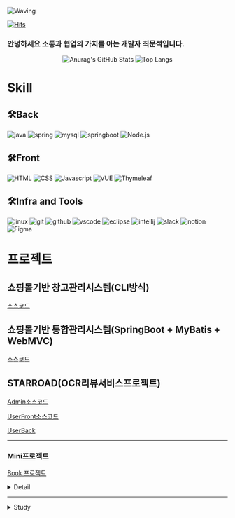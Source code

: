 <!-- Header -->

![Waving](https://capsule-render.vercel.app/api?type=waving&height=200&text=Good%20Day%20To%20Code!&fontAlign=40&fontAlignY=40&color=gradient)

[![Hits](https://hits.seeyoufarm.com/api/count/incr/badge.svg?url=https%3A%2F%2Fgithub.com%2F______&count_bg=%2379C83D&title_bg=%23555555&icon=&icon_color=%23E7E7E7&title=hits&edge_flat=false)](https://hits.seeyoufarm.com)

### 안녕하세요 소통과 협업의 가치를 아는 개발자 최문석입니다.

<p align="center">
  <img src="https://github-readme-stats.vercel.app/api?username=choijh9023&show_icons=true&theme=default" alt="Anurag's GitHub Stats"/>
  <img src="https://github-readme-stats.vercel.app/api/top-langs/?username=choijh9023&layout=compact&theme=default" alt="Top Langs"/>
</p>





<!-- Body -->        

<div align="right">
   
 
  
</div>

# Skill

## 🛠️Back

![java](https://img.shields.io/badge/java-ffffff.svg?&style=for-the-badge&logo=openjdk&logoColor=black)
![spring](https://img.shields.io/badge/spring-6DB33F.svg?&style=for-the-badge&logo=spring&logoColor=white)
![mysql](https://img.shields.io/badge/mysql-4479A1.svg?&style=for-the-badge&logo=mysql&logoColor=white)
![springboot](https://img.shields.io/badge/SpringBoot-6DB33F.svg?&style=for-the-badge&logo=SpringBoot&logoColor=black)
![Node.js](https://img.shields.io/badge/Node.js-5FA04E.svg?&style=for-the-badge&logo=Node.js&logoColor=black)



## 🛠️Front

![HTML](https://img.shields.io/badge/HTML5-E34F26.svg?&style=for-the-badge&logo=HTML5&logoColor=white)
![CSS](https://img.shields.io/badge/CSS-1572B6.svg?&style=for-the-badge&logo=CSS&logoColor=white)
![Javascript](https://img.shields.io/badge/Javascript-F7DF1E.svg?&style=for-the-badge&logo=Javascript&logoColor=white)
![VUE](https://img.shields.io/badge/Vue.js-4FC08D.svg?&style=for-the-badge&logo=Vue.js&logoColor=white)
![Thymeleaf](https://img.shields.io/badge/Thymeleaf-005F0F.svg?&style=for-the-badge&logo=Thymeleaf&logoColor=black)





## 🛠️Infra and Tools

![linux](https://img.shields.io/badge/linux-FCC624.svg?&style=for-the-badge&logo=linux&logoColor=white)
![git](https://img.shields.io/badge/git-F05032.svg?&style=for-the-badge&logo=git&logoColor=white)
![github](https://img.shields.io/badge/github-181717.svg?&style=for-the-badge&logo=github&logoColor=white)
![vscode](https://img.shields.io/badge/vscode-007ACC.svg?&style=for-the-badge&logo=visualstudiocode&logoColor=white)
![eclipse](https://img.shields.io/badge/eclipse-2C2255.svg?&style=for-the-badge&logo=eclipseide&logoColor=white)
![intellij](https://img.shields.io/badge/intellij-000000.svg?&style=for-the-badge&logo=intellijidea&logoColor=white)
![slack](https://img.shields.io/badge/slack-4A154B.svg?&style=for-the-badge&logo=slack&logoColor=white)
![notion](https://img.shields.io/badge/notion-000000.svg?&style=for-the-badge&logo=notion&logoColor=white)
![Figma](https://img.shields.io/badge/figma-F24E1E.svg?&style=for-the-badge&logo=FIGMA&logoColor=white)



# 프로젝트


## 쇼핑몰기반 창고관리시스템(CLI방식)
[소스코드](https://github.com/choijh9023/WMS_Project-CLI-)

## 쇼핑몰기반 통합관리시스템(SpringBoot + MyBatis + WebMVC)
[소스코드](https://github.com/choijh9023/WMS_Project-SpringBoot-)

## STARROAD(OCR리뷰서비스프로젝트)
[Admin소스코드](https://github.com/choijh9023/StarRoad_admin)

[UserFront소스코드](https://github.com/choijh9023/StarRoad_UserUI)

[UserBack](https://github.com/choijh9023/StarRoad_Backend)


---
### Mini프로젝트 
[Book 프로젝트](https://github.com/choijh9023/BookProject)
<details>
<summary>Detail</summary>
<div markdown="1">
   
### 목적

- 자바를 처음을 학습을 하였고, 활용해서 Book Project를 구현해볼것 (CLI기반)






## 부족했던 점

- 한달도 지나지 않은 시점이였던 진행되었던 프로젝트라 상당히 어려움이 많았습니다.
- Class를 어떻게 나눠야 할지도 막막했고, 어떤 메소드가 필요하고 어떤 필드가 필요한지도 이때를 지금 회상해보니 정말 모르는 상태가 확실했다.
- 기본적인 다이어그램을 작성하는 법도 아예 모르는 상태였고, 내가 어떤 부분을 맡아서 진행할수있는지에 대해 확실히 알고있었다. 나는 이 시점에는 할 수 있는 부분이 없었다.



## 부족했던 점을 보완했던 방법

일단 팀원들에게 나의 부족한 부분을 미리 전달을 하였고, 모르는 부분을 정확히 전달하였다.

고맙게도 팀원들이 모르는 부분에 있어 하나하나 잘 알려주었고 저는 그것을 놓치지 않고 기록하고 정리하였습니다. 

- 코드를 직접 한 줄 한 줄 다 뜯으면서 각 각 무슨 기능을 언제 어디서 하는지 파악
- 위에 행동을 지속적으로 하다보니 데이터의 흐름이 점점 눈에 보이기 시작
- 그리고 그런 시점이 와서야 내가 무엇이 부족한지를 내가 정확하게 아는 순간이 왔고 그때부터는 부족한 부분을 파고 들기 시작하였습니다.
- 그리고 직접 다이어그램 작성(클래스다이어그램,시퀀스다이어그램,플로우차트)등등 을 하면서 점점 눈에 익히기 시작하였습니다.



## 회고 및 느낀점

언어를 배우고, 반복,제어문을 배우며 이것을 어디에 적용하는것인지 한번에 이해하기 쉽지 않았지만 이렇게 프로젝트를 팀원들과 함께 만들어보며 이런식으로 구현이 가능하다는 것을 알게되었습니다. 

그리고 처음 배울때보다는 발전된 나의 모습을 보게 되었고 왜 이런 코드가 작성이 되었는지 파악을 하고, 앞으로는 그럼 어떤 로직에 어떤 코드가 필요한지를 직접 생각해보는 행위가 왜 중요한지를 알게되었고 이런 순간들이 저에게는 흥미롭게 다가왔고, 점점 더 깊이 공부를 하고싶다는 생각이 들었습니다.

</div>
</details>

---

 <details>
<summary>Study </summary>
<div markdown="1">


# study

---

 <details>
<summary>JAVA 기초 </summary>
<div markdown="1">

[`☘JAVA-1주차`](https://hammerhead-chauffeur-43c.notion.site/1-8ea6e799925145a9a8fe7c42aa5e0955?pvs=4) -> JAVA 기본개념 및 조건문,반복문

[`☘JAVA-2주차`](https://hammerhead-chauffeur-43c.notion.site/2-d854a099319d4a67864a28fbe9ed8a7d?pvs=4) -> 참조형타입, 배열, 문자열

[`☘JAVA-3주차`](https://hammerhead-chauffeur-43c.notion.site/3-UML-USE-CASE-8a7b234cf1904dcd820b0cb20c4fd927?pvs=4) -> 객체지향,다형성(인터페이스,추상클래스),다이어그램,유즈케이스,

[`☘JAVA-4주차`](https://hammerhead-chauffeur-43c.notion.site/3-UML-USE-CASE-8a7b234cf1904dcd820b0cb20c4fd927?pvs=4) -> About Interface

[`☘JAVA-5주차`](https://hammerhead-chauffeur-43c.notion.site/5-9341f5cecc844d40b99f503523816ace?pvs=4) -> 컬렉션,람다,스트림

---
# 람다식 정리 
[`🦾람다 정리 및 실습 코드🦾`](https://github.com/choijh9023/learn-and-study/tree/main/java/java_advance/src/lambda)

[`🦾Stream정리🦾`](https://github.com/choijh9023/learn-and-study/blob/main/java/java_advance/src/stream/stream.md)

[`🦾Stream 실습 코드🦾`](https://github.com/choijh9023/learn-and-study/tree/main/java/java_advance/src/stream)

[`🦾스레드정리🦾`](java/java_advance/src/마크다운정리/멀티스레드및운영체제.md)

</div>
</details>

 <details>
<summary> 정처기 공부  </summary>
<div markdown="1">
 
[`정처기이론1과목 1-1 응용 소프트웨어 기초 기술`](https://github.com/choijh9023/learn-and-study/blob/c353b821de981d1f6a1acfcc2828db3f3b001484/java/%EC%A0%95%EB%B3%B4%EC%B2%98%EB%A6%AC%EC%82%B0%EC%97%85%EA%B8%B0%EC%82%AC/%EC%A0%95%EB%B3%B4%EC%8B%9C%EC%8A%A4%ED%85%9C%EA%B8%B0%EB%B0%98%EA%B8%B0%EC%88%A01-1.MD)

[`정처기이론1과목 1-2 애플리케이션 설계`](https://github.com/choijh9023/learn-and-study/blob/c353b821de981d1f6a1acfcc2828db3f3b001484/java/%EC%A0%95%EB%B3%B4%EC%B2%98%EB%A6%AC%EC%82%B0%EC%97%85%EA%B8%B0%EC%82%AC/%EC%A0%95%EB%B3%B4%EC%8B%9C%EC%8A%A4%ED%85%9C%EA%B8%B0%EB%B0%98%EA%B8%B0%EC%88%A01-2.MD)

 
</div>
</details>

---


 <details>
<summary>데이터베이스 기초 </summary>
<div markdown="1">

[`🐾데이터베이스`](https://hammerhead-chauffeur-43c.notion.site/88fec798bf8f4ed8bf0bce04e4d62f58?pvs=4) -> sql 기본 개념및 이론 

[`🐾데이터베이스`](https://github.com/choijh9023/learn-and-study/blob/main/java/SQL/%EB%8D%B0%EC%9D%B4%ED%84%B0%EB%B2%A0%EC%9D%B4%EC%8A%A4/%EB%AC%B4%EA%B2%B0%EC%84%B1%EC%A0%9C%EC%95%BD%EC%A1%B0%EA%B1%B4/%EB%8D%B0%EC%9D%B4%ED%84%B0%EB%B2%A0%EC%9D%B4%EC%8A%A4.md)

[`🐾데이터정의어(DDL)`](https://github.com/choijh9023/learn-and-study/blob/main/java/SQL/%EB%8D%B0%EC%9D%B4%ED%84%B0%EB%B2%A0%EC%9D%B4%EC%8A%A4/%EB%8D%B0%EC%9D%B4%ED%84%B0%EC%A0%95%EC%9D%98%EC%96%B4/%EB%8D%B0%EC%9D%B4%ED%84%B0%EC%A0%95%EC%9D%98%EC%96%B4.MD)

[`🐾데이터조작어(DML)이론`](https://github.com/choijh9023/learn-and-study/blob/main/java/SQL/%EB%8D%B0%EC%9D%B4%ED%84%B0%EB%B2%A0%EC%9D%B4%EC%8A%A4/%EB%8D%B0%EC%9D%B4%ED%84%B0%EC%A0%95%EC%9D%98%EC%96%B4/%EB%8D%B0%EC%9D%B4%ED%84%B0%EC%A0%95%EC%9D%98%EC%96%B4.MD)

[`🐾데이터조작어(DML)실습1`](https://github.com/choijh9023/learn-and-study/blob/main/java/SQL/%EB%8D%B0%EC%9D%B4%ED%84%B0%EB%B2%A0%EC%9D%B4%EC%8A%A4/%EA%B4%80%EA%B3%84%EB%8C%80%EC%88%98/%EB%8D%B0%EC%9D%B4%ED%84%B0%EC%A1%B0%EC%9E%91%EC%96%B4.MD) 

[`🐾데이터조작어(DML)실습2`](https://github.com/choijh9023/learn-and-study/blob/c353b821de981d1f6a1acfcc2828db3f3b001484/java/SQL/%EB%8D%B0%EC%9D%B4%ED%84%B0%EB%B2%A0%EC%9D%B4%EC%8A%A4/%EC%A1%B0%EC%9D%B8/Join.md) 

[`🐾관계대수이론`](https://github.com/choijh9023/learn-and-study/blob/main/java/SQL/%EB%8D%B0%EC%9D%B4%ED%84%B0%EB%B2%A0%EC%9D%B4%EC%8A%A4/%EA%B4%80%EA%B3%84%EB%8C%80%EC%88%98/%EA%B4%80%EA%B3%84%EB%8C%80%EC%88%98%EB%B0%8F%EC%A7%91%EA%B3%84%ED%95%A8%EC%88%98.MD)

[`🐾무결성제약조건`](java/SQL/데이터베이스/무결성제약조건/데이터베이스.md)

[`🐾SQL내장함수/View/Index`](https://github.com/choijh9023/learn-and-study/blob/main/java/SQL/%EB%8D%B0%EC%9D%B4%ED%84%B0%EB%B2%A0%EC%9D%B4%EC%8A%A4/SQL%EA%B3%A0%EA%B8%89/SQL%EA%B3%A0%EA%B8%89.MD)

[`🐾SQL 트리거,펑션,프리시저`](https://github.com/choijh9023/learn-and-study/blob/main/java/SQL/%EB%8D%B0%EC%9D%B4%ED%84%B0%EB%B2%A0%EC%9D%B4%EC%8A%A4/SQL%EC%8B%AC%ED%99%94/%EC%A0%80%EC%9E%A5%ED%94%84%EB%A1%9C%EC%8B%9C%EC%A0%80.MD)

[`🐾SQL 실습TEST`](https://github.com/choijh9023/learn-and-study/blob/main/java/SQL/%EB%8D%B0%EC%9D%B4%ED%84%B0%EB%B2%A0%EC%9D%B4%EC%8A%A4/SQL%EC%8B%A4%EC%8A%B5%EC%BD%94%EB%93%9C.MD)

[`🐾데이터모델링개념 및 ER모델`](https://github.com/choijh9023/learn-and-study/blob/main/java/SQL/%EB%8D%B0%EC%9D%B4%ED%84%B0%EB%B2%A0%EC%9D%B4%EC%8A%A4/%EB%8D%B0%EC%9D%B4%ED%84%B0%EB%AA%A8%EB%8D%B8%EB%A7%81/%EB%8D%B0%EC%9D%B4%ED%84%B0%EB%AA%A8%EB%8D%B8%EB%A7%81%EC%9D%98%EA%B0%9C%EB%85%90.MD)

[`🐾데이터정규화`](https://github.com/choijh9023/learn-and-study/blob/main/java/SQL/%EB%8D%B0%EC%9D%B4%ED%84%B0%EB%B2%A0%EC%9D%B4%EC%8A%A4/%EC%9D%B4%EC%83%81%ED%98%84%EC%83%81%EA%B3%BC%EC%A0%95%EA%B7%9C%ED%99%94%ED%8A%B8%EB%9E%9C%EC%A0%9D%EC%85%98%EA%B0%9C%EB%85%90/%EC%9D%B4%EC%83%81%ED%98%84%EC%83%81/%EB%8D%B0%EC%9D%B4%ED%84%B0%EB%B2%A0%EC%9D%B4%EC%8A%A4%EC%A0%95%EA%B7%9C%ED%99%94.MD)

</div>
</details>
</div>
</details>




